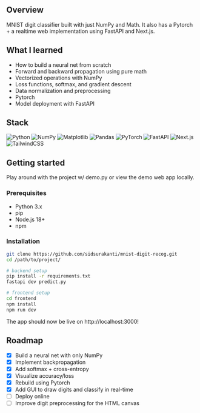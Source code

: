 ## Overview
MNIST digit classifier built with just NumPy and Math. It also has a Pytorch + a realtime web implementation using FastAPI and Next.js. 

## What I learned

- How to build a neural net from scratch  
- Forward and backward propagation using pure math
- Vectorized operations with NumPy  
- Loss functions, softmax, and gradient descent
- Data normalization and preprocessing 
- Pytorch
- Model deployment with FastAPI

## Stack

![Python](https://img.shields.io/badge/python-%2314354C.svg?style=for-the-badge&logo=python&logoColor=white)
![NumPy](https://img.shields.io/badge/numpy-%23013243.svg?style=for-the-badge&logo=numpy&logoColor=white)
![Matplotlib](https://img.shields.io/badge/matplotlib-2067b8?style=for-the-badge&logo=matplotlib&logoColor=white)
![Pandas](https://img.shields.io/badge/pandas-150458?style=for-the-badge&logo=pandas&logoColor=white)
![PyTorch](https://img.shields.io/badge/pytorch-%23ee4c2c.svg?style=for-the-badge&logo=pytorch&logoColor=white)
![FastAPI](https://img.shields.io/badge/fastapi-005571?style=for-the-badge&logo=fastapi)
![Next.js](https://img.shields.io/badge/next.js-000000?style=for-the-badge&logo=next.js&logoColor=white)
![TailwindCSS](https://img.shields.io/badge/tailwindcss-%2338bdf8.svg?style=for-the-badge&logo=tailwind-css&logoColor=white)

## Getting started

Play around with the project w/ demo.py or view the demo web app locally.

### Prerequisites

- Python 3.x  
- pip
- Node.js 18+
- npm


### Installation
```bash
git clone https://github.com/sidsurakanti/mnist-digit-recog.git
cd /path/to/project/

# backend setup
pip install -r requirements.txt
fastapi dev predict.py

# frontend setup
cd frontend
npm install
npm run dev
```

The app should now be live on http://localhost:3000!

## Roadmap
- [x] Build a neural net with only NumPy  
- [x] Implement backpropagation 
- [X] Add softmax + cross-entropy   
- [x] Visualize accuracy/loss  
- [X] Rebuild using Pytorch
- [X] Add GUI to draw digits and classify in real-time 
- [ ] Deploy online
- [ ] Improve digit preprocessing for the HTML canvas